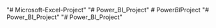 "# Microsoft-Excel-Project" 
"# Power_BI_Project" 
#   P o w e r _ B I _ P r o j e c t  
 "# Power_BI_Project" 
"# Power_BI_Project" 
